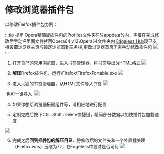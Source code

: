 # 修改浏览器插件包
以修改Firefox插件包为例：

:::tip 提示
Opera精简版插件包的Profiles文件夹在%appdata%内，需要在完成修改后手动把里面文件拷回Opera64_v12\Opera64文件夹内
[Edgeless Hub](https://down.edgeless.top/)现已支持设置浏览器主页与固定浏览器到任务栏,更改浏览器首页无需手动修改插件包
![](https://horatio.cn/edgeless/wiki/images/browser-2.png)
:::


1. 打开自己的常用浏览器，进入书签管理器，将书签导出为HTML格式
    ![](https://horatio.cn/edgeless/wiki/images/browser-1.png)

2. **解压**Firefox插件包，运行\Firefox\FirefoxPortable.exe
    ![](https://horatio.cn/edgeless/wiki/images/browser-3.png)

3. 进入火狐的书签管理器，从HTML文件导入书签
    ![](https://horatio.cn/edgeless/wiki/images/browser-4.png)

​       也可一键导入
​       ![](https://horatio.cn/edgeless/wiki/images/browser-5.png)


4. 如果你想给浏览器拓展组件等，请相应地进行配置

5. 定制完成后按下Ctrl+Shift+Delete快捷键，精简部分数据以加快插件包加载速度

![](https://horatio.cn/edgeless/wiki/images/browser-6.png)

6. 完成之后**回到插件包的解压目录**，将修改后的文件夹和一个外置批处理（Firefox.wcs）压缩为7z，在Edgeless中测试是否可用
![](https://horatio.cn/edgeless/wiki/images/browser-7.png)